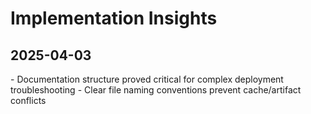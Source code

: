 
# Implementation Insights

## 2025-04-03
\- Documentation structure proved critical for complex deployment troubleshooting
\- Clear file naming conventions prevent cache/artifact conflicts

